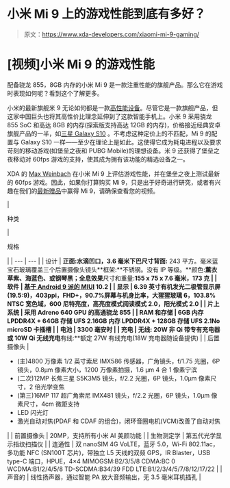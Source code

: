 # 小米 Mi 9 上的游戏性能到底有多好？

> 原文：<https://www.xda-developers.com/xiaomi-mi-9-gaming/>

# [视频]小米 Mi 9 的游戏性能

配备骁龙 855，8GB 内存的小米 Mi 9 是一款注重性能的旗舰产品。那么它在游戏时表现如何呢？看到这个了解更多。

小米的最新旗舰米 9 无论如何都是一款[高性能设备](https://www.xda-developers.com/xiaomi-mi-9-review/)。尽管它是一款旗舰产品，但这家中国巨头也将其高性价比理念延伸到了这款智能手机上。小米 9 采用骁龙 855 SoC 和高达 8GB 的内存(探索版支持高达 12GB 的内存)，价格接近经典安卓旗舰产品的一半，如[三星 Galaxy S10](https://www.xda-developers.com/samsung-galaxy-s10-s10-and-s10e-launch-with-the-snapdragon-855-ultrasonic-in-display-fingerprint-scanners-reverse-wireless-charging-and-a-whole-lot-more/) 。不考虑这种定价上的不匹配，Mi 9 的配置与 Galaxy S10 一样——至少在理论上是如此。这使得它成为耗电进程以及要求苛刻的移动游戏(如堡垒之夜和 PUBG Mobile)的理想设备。米 9 还获得了堡垒之夜移动对 60fps 游戏的支持，使其成为拥有该功能的精选设备之一。

XDA 的 [Max Weinbach](https://www.xda-developers.com/author/mweinbach/) 在小米 Mi 9 上评估游戏性能，并在堡垒之夜上测试最新的 60fps 游戏。因此，如果你打算购买 Mi 9，只是出于好奇进行研究，或者有兴趣在我们的[最新赠品](https://www.xda-developers.com/win-a-xiaomi-mi-9-open-to-all-countries/)中赢得 Mi 9，请确保查看您的视频。

| 

种类

 | 

规格

 |
| --- | --- |
| 设计 | **正面:**水滴凹口，3.6 毫米下巴尺寸**背面:** 243 平方。毫米蓝宝石玻璃覆盖三个后置摄像头镜头**框架:**不锈钢。没有 IP 等级。**颜色:**薰衣草紫、海蓝色、或钢琴黑；全息效果**尺寸和重量:**155 x 75 x 7.6 毫米，173 克 |
| 软件 | [基于 Android 9 派的 MIUI](https://www.xda-developers.com/tag/miui/) 10.2 |
| 显示 | 6.39 英寸有机发光二极管显示屏(19.5:9)，403ppi，FHD+，90.7%屏幕与机身比率，大猩猩玻璃 6，103.8% NTSC 宽色域，600 尼特亮度，高亮度模式阅读模式 2.0，阳光模式 2.0 |
| 片上系统 | 采用 Adreno 640 GPU 的高通骁龙 855 |
| RAM 和存储 | 6GB 内存 LPDDR4X + 64GB 存储 UFS 2.16GB 内存 LPDDR4X + 128GB 存储 UFS 2.1No microSD 卡插槽 |
| 电池 | 3300 毫安时 |
| 充电 | **无线:** 20W 非 Qi 带专有充电器或 10W Qi 无线充电**有线:**额定 27W 有线充电(18W 充电器随设备提供) |
| 后置摄像头 | 

*   (主)4800 万像素 1/2 英寸索尼 IMX586 传感器，广角镜头，f/1.75 光圈，6P 镜头，0.8μm 像素大小，1200 万像素拍摄，1.6 μm 4 合 1 像素宁滨
*   (二次)12MP 长焦三星 S5K3M5 镜头，f/2.2 光圈，6P 镜头，1.0μm 像素尺寸，2 倍光学变焦
*   (第三)16MP 117 超广角索尼 IMX481 镜头，f/2.2 光圈，6P 镜头，1.0μm 像素尺寸，4cm 微距支持
*   LED 闪光灯
*   激光自动对焦(PDAF 和 CDAF 的组合)，闭环音圈电机(VCM)改善了自动对焦

 |
| 前置摄像头 | 20MP，支持所有小米 AI 美颜功能 |
| 生物测定学 | 第五代光学显示指纹扫描仪 |
| 连通性 | 双 nanoSIM 4G VoLTE，蓝牙 5.0，Wi-Fi 802.11ac，多功能 NFC (SN100T 芯片)，带独立 L5 天线的双频 GPS，IR Blaster，USB type-C 端口，HPUE，4×4 MIMOGSM:B2/3/5/8 CDMA:BC 0 WCDMA:B1/2/4/5/8 TD-SCDMA:B34/39 FDD LTE:B1/2/3/4/5/7/8/12/17/22 |
| 声音的 | 线性扬声器，通过智能 PA 放大音频输出，无 3.5 毫米耳机插孔 |
